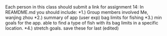 ##
Each person in this class should submit a link for assignment 14:
In  REAMDME.md you should include:
*1.) Group members involved        Me, wanjing zhou
*2.) summary of app (user exp)     bag limits for fishing
*3.) min goals for the app.       able to find a type of fish with its bag limits in a specific location.
*4.) stretch goals. save these for last (edited) 
##
